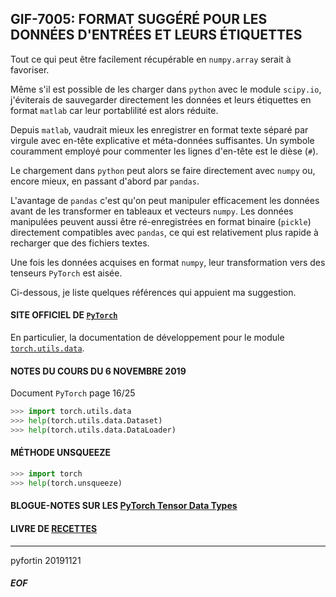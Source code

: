 ## GIF-7005: FORMAT SUGGÉRÉ POUR LES DONNÉES D'ENTRÉES ET LEURS ÉTIQUETTES

Tout ce qui peut être facilement récupérable en `numpy.array` serait à favoriser.

Même s'il est possible de les charger dans `python` avec le module `scipy.io`, j'éviterais de sauvegarder directement les données et leurs étiquettes en format `matlab` car leur portablilité est alors réduite.

Depuis `matlab`, vaudrait mieux les enregistrer en format texte séparé par virgule avec en-tête explicative et méta-données suffisantes. Un symbole couramment employé pour commenter les lignes d'en-tête est le dièse (`#`).

Le chargement dans `python` peut alors se faire directement avec `numpy` ou, encore mieux, en passant d'abord par `pandas`.

L'avantage de `pandas` c'est qu'on peut manipuler efficacement les données avant de les transformer en tableaux et vecteurs `numpy`. Les données manipulées peuvent aussi être ré-enregistrées en format binaire (`pickle`) directement compatibles avec `pandas`, ce qui est relativement plus rapide à recharger que des fichiers textes.

Une fois les données acquises en format `numpy`, leur transformation vers des tenseurs `PyTorch` est aisée.

Ci-dessous, je liste quelques références qui appuient ma suggestion.


#### SITE OFFICIEL DE [`PyTorch`](https://pytorch.org/)
En particulier, la documentation de développement pour le module [`torch.utils.data`](https://pytorch.org/docs/stable/data.html).


#### NOTES DU COURS DU 6 NOVEMBRE 2019

Document `PyTorch` page 16/25

```python
>>> import torch.utils.data
>>> help(torch.utils.data.Dataset)
>>> help(torch.utils.data.DataLoader)
```


#### MÉTHODE UNSQUEEZE

```python
>>> import torch
>>> help(torch.unsqueeze)
```

#### BLOGUE-NOTES SUR LES [PyTorch Tensor Data Types](https://jdhao.github.io/2017/11/15/pytorch-datatype-note/)


#### LIVRE DE [RECETTES](https://www.apress.com/gp/book/9781484242575)


___
pyfortin 20191121
##### EOF
